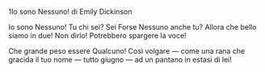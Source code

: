 1Io sono Nessuno!
di Emily Dickinson

Io sono Nessuno! Tu chi sei?
Sei Forse Nessuno anche tu?
Allora che bello siamo in due!
Non dirlo! Potrebbero spargere la voce!

Che grande peso essere Qualcuno!
Così volgare — come una rana
che gracida il tuo nome — tutto giugno —
ad un pantano in estasi di lei!
